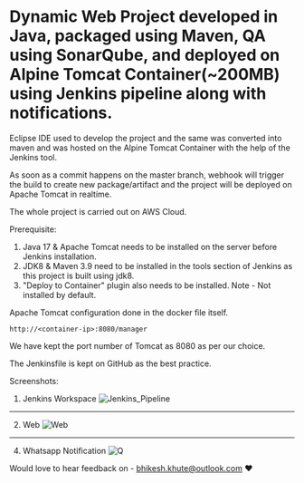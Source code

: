 # Dynamic Web Project developed in Java, packaged using Maven, QA using SonarQube, and deployed on Alpine Tomcat Container(~200MB) using Jenkins pipeline along with notifications.
Eclipse IDE used to develop the project and the same was converted into maven and was hosted on the Alpine Tomcat Container with the help of the Jenkins tool.

As soon as a commit happens on the master branch, webhook will trigger the build to create new package/artifact and the project will be deployed on Apache Tomcat in realtime.

The whole project is carried out on AWS Cloud.

Prerequisite:
1. Java 17 & Apache Tomcat needs to be installed on the server before Jenkins installation.
2. JDK8 & Maven 3.9 need to be installed in the tools section of Jenkins as this project is built using jdk8.
3. "Deploy to Container" plugin also needs to be installed. Note - Not installed by default.

Apache Tomcat configuration done in the docker file itself.
```
http://<container-ip>:8080/manager
```

We have kept the port number of Tomcat as 8080 as per our choice.

The Jenkinsfile is kept on GitHub as the best practice. 

Screenshots:

1. Jenkins Workspace
![Jenkins_Pipeline](https://github.com/norfluxX/Docker-Java-WebApp-DevOps-Pipeline/assets/35907619/2a19ff18-25d8-4200-a744-728bae95ea0a)

---
2. Web 
![Web](https://github.com/norfluxX/Docker-Java-WebApp-DevOps-Pipeline/assets/35907619/5de9ff05-d48c-4ac8-b4ea-594433319856)

---
4. Whatsapp Notification
![Q](https://github.com/norfluxX/Docker-Java-WebApp-DevOps-Pipeline/assets/35907619/e0acb9d9-e764-4d0b-8f4a-b5bda9afb37b)


Would love to hear feedback on - bhikesh.khute@outlook.com :heart:



